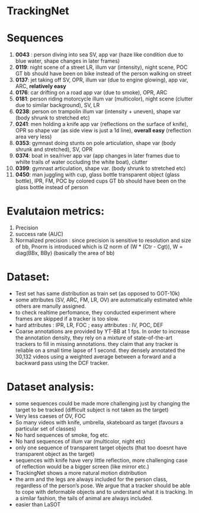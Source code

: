 # TrackingNet

# Sequences

1. **0043** : person diving into sea 
SV, app var (haze like condition due to blue water, shape changes in later frames)
2. **0119**: night scene of a street 
LR, illum var (intensity), night scene, POC 
GT bb should have been on bike instead of the person walking on street
3. **0137**: jet taking off 
SV, OPR, illum var (due to engine glowing), app var, ARC, **relatively easy**
4. **0176**: car drifting on a road 
app var (due to smoke), OPR, ARC
5. **0181**: person riding motorcycle 
illum var (multicolor), night scene (clutter due to similar background), SV, LR
6. **0238**: person on trampolin 
illum var (intensity + uneven), shape var (body shrunk to stretched etc)
7. **0241**: men holding a knife 
app var (reflections on the surface of knife), OPR so shape var (as side view is just a 1d line), **overall easy** (reflection area very less)
8. **0353**: gymnast doing stunts on pole 
articulation, shape var (body shrunk and stretched), SV, OPR
9. **0374**: boat in sea/river 
app var (app changes in later frames due to whilte trails of water occluding the white boat), clutter
10. **0399**: gymnast 
articulation, shape var. (body shrunk to stretched etc)
11. **0450**: man juggling with cup, glass bottle 
transparent object (glass bottle), IPR, FM, POC by colored cups 
GT bb should have been on the glass bottle instead of person

# Evalutaion metrics:

1. Precision
2. success rate (AUC)
3. Normalized precision : since precision is sensitive to resolution and size of bb, Pnorm is introduced which is l2 norm of (W * (Ctr - Cgt)), W = diag(BBx, BBy) (basically the area of bb)

# Dataset:

- Test set has same distribution as train set (as opposed to GOT-10k)
- some attributes (SV, ARC, FM, LR, OV) are automatically estimated while others are manully assigned.
- to check realtime perfomance, they conducted experiment where frames are skipped if a tracker is too slow.
- hard attributes : IPR, LR, FOC ; easy attributes : IV, POC, DEF
- Coarse annotations are provided by YT-BB at 1 fps. In order to increase
the annotation density, they rely on a mixture of state-of-the-art trackers to fill in missing annotations. they claim that any tracker is reliable on a small time lapse of 1 second. they densely annotated the 30,132 videos using a weighted average between a forward and a backward pass using the DCF tracker.

# Dataset analysis:

- some sequences could be made more challenging just by changing the target to be tracked (difficult subject is not taken as the target)
- Very less caeses of OV, FOC
- So many videos with knife, umbrella, skateboard as target (favours a particular set of classes)
- No hard sequences of smoke, fog etc.
- No hard sequences of illum var (multicolor, night etc)
- only one sequence of transparent target objects (that too doesnt have transparent object as the target)
- sequences with knife have very little reflection, more challenging case of reflection would be a bigger screen (like mirror etc.)
- TrackingNet shows a more natural motion distribution
- the arm and the legs are always included for the person class, regardless of the person’s pose. We argue that a tracker should be able to cope with deformable objects and to understand what it is tracking. In a similar fashion, the tails of animal are always included.
- easier than LaSOT